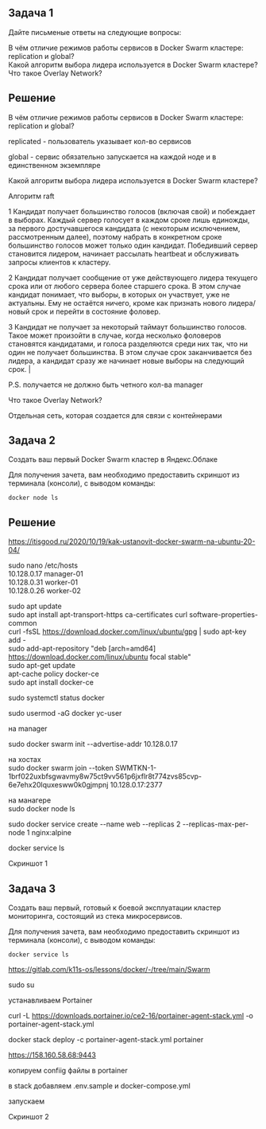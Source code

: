 ## Задача 1

Дайте письменые ответы на следующие вопросы:

В чём отличие режимов работы сервисов в Docker Swarm кластере: replication и global?  
Какой алгоритм выбора лидера используется в Docker Swarm кластере?  
Что такое Overlay Network?  

## Решение

В чём отличие режимов работы сервисов в Docker Swarm кластере: replication и global?  

replicated - пользователь указывает кол-во сервисов

global - сервис обязательно запускается на каждой ноде и в единственном экземпляре

Какой алгоритм выбора лидера используется в Docker Swarm кластере?  

Алгоритм raft
 
1 Кандидат получает большинство голосов (включая свой) и побеждает в выборах. Каждый сервер голосует в каждом сроке лишь единожды, за первого достучавшегося кандидата (с некоторым исключением, рассмотренным далее), поэтому набрать в конкретном сроке большинство голосов может только один кандидат. Победивший сервер становится лидером, начинает рассылать heartbeat и обслуживать запросы клиентов к кластеру.  

2 Кандидат получает сообщение от уже действующего лидера текущего срока или от любого сервера более старшего срока. В этом случае кандидат понимает, что выборы, в которых он участвует, уже не актуальны. Ему не остаётся ничего, кроме как признать нового лидера/новый срок и перейти в состояние фоловер.   

3 Кандидат не получает за некоторый таймаут большинство голосов. Такое может произойти в случае, когда несколько фоловеров становятся кандидатами, и голоса разделяются среди них так, что ни один не получает большинства. В этом случае срок заканчивается без лидера, а кандидат сразу же начинает новые выборы на следующий срок.   |

P.S. получается не должно быть четного кол-ва manager 

Что такое Overlay Network?  

Отдельная сеть, которая создается для связи с контейнерами


## Задача 2

Создать ваш первый Docker Swarm кластер в Яндекс.Облаке

Для получения зачета, вам необходимо предоставить скриншот из терминала (консоли), с выводом команды:

```
docker node ls
```

## Решение

https://itisgood.ru/2020/10/19/kak-ustanovit-docker-swarm-na-ubuntu-20-04/  

sudo nano /etc/hosts  
10.128.0.17	manager-01  
10.128.0.31	worker-01  
10.128.0.26	worker-02  


sudo apt update  
sudo apt install apt-transport-https ca-certificates curl software-properties-common  
curl -fsSL https://download.docker.com/linux/ubuntu/gpg | sudo apt-key add -  
sudo add-apt-repository "deb [arch=amd64] https://download.docker.com/linux/ubuntu focal stable"  
sudo apt-get update  
apt-cache policy docker-ce  
sudo apt install docker-ce  

sudo systemctl status docker  


sudo usermod -aG docker yc-user  

на manager    

sudo docker swarm init --advertise-addr 10.128.0.17  

на хостах  
sudo docker swarm join --token SWMTKN-1-1brf022uxbfsgwavmy8w75ct9vv561p6jxflr8t774zvs85cvp-6e7ehx20lquxesww0k0gjmpnj 10.128.0.17:2377    

на манагере  
sudo docker node ls  

sudo docker service create --name web --replicas 2 --replicas-max-per-node 1 nginx:alpine  

docker service ls  

Скриншот 1  


## Задача 3

Создать ваш первый, готовый к боевой эксплуатации кластер мониторинга, состоящий из стека микросервисов.

Для получения зачета, вам необходимо предоставить скриншот из терминала (консоли), с выводом команды:

```
docker service ls
```
https://gitlab.com/k11s-os/lessons/docker/-/tree/main/Swarm

sudo su 

устанавливаем Portainer

curl -L https://downloads.portainer.io/ce2-16/portainer-agent-stack.yml -o portainer-agent-stack.yml

docker stack deploy -c portainer-agent-stack.yml portainer

https://158.160.58.68:9443

копируем confiig файлы в portainer

в stack добавляем .env.sample и docker-compose.yml

запускаем 

Скриншот 2
